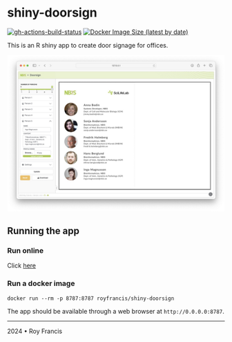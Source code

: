 # shiny-doorsign

[![gh-actions-build-status](https://github.com/royfrancis/shiny-doorsign/workflows/build/badge.svg)](https://github.com/royfrancis/shiny-doorsign/actions?workflow=build) [![Docker Image Size (latest by date)](https://img.shields.io/docker/image-size/royfrancis/shiny-doorsign?label=dockerhub)](https://hub.docker.com/repository/docker/royfrancis/shiny-doorsign)

This is an R shiny app to create door signage for offices.

![](preview.jpg)

## Running the app

### Run online

Click [here](https://door-sign.serve.scilifelab.se/)

### Run a docker image

```
docker run --rm -p 8787:8787 royfrancis/shiny-doorsign
```

The app should be available through a web browser at `http://0.0.0.0:8787`.

---

2024 • Roy Francis
